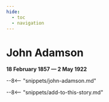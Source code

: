 ```yaml
---
hide:
  - toc
  - navigation 
---
```


# John Adamson

**18 February 1857 — 2 May 1922**

--8<-- "snippets/john-adamson.md"

--8<-- "snippets/add-to-this-story.md"